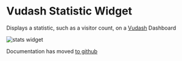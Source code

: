# Vudash Statistic Widget

Displays a statistic, such as a visitor count, on a [Vudash](https://npmjs.org/vudash) Dashboard

![stats widget](https://cloud.githubusercontent.com/assets/218949/20489789/adb964ca-b003-11e6-917b-c07218625bd3.png)

Documentation has moved [to github](https://vudash.com#statistic-widget)